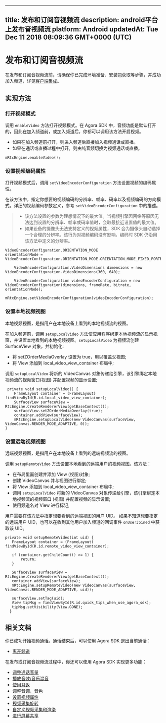 
---
title: 发布和订阅音视频流
description: android平台上发布音视频流
platform: Android
updatedAt: Tue Dec 11 2018 08:09:36 GMT+0000 (UTC)
---
# 发布和订阅音视频流
在发布和订阅音视频流前，请确保你已完成环境准备、安装包获取等步骤，并成功加入频道，详见[客户端集成](../../cn/Video/android_video.md)。

## 实现方法
### 打开视频模式
调用 `enableVideo` 方法打开视频模式。在 Agora SDK 中，音频功能是默认打开的，因此在加入频道前，或加入频道后，你都可以调用该方法开启视频。

-   如果在加入频道前打开，则进入频道后直接加入视频通话或直播。
-   如果在通话或直播过程中打开，则由纯音频切换为视频通话或直播。


```
mRtcEngine.enableVideo();
```

### 设置视频编码属性
打开视频模式后，调用 `setVideoEncoderConfiguration` 方法设置视频的编码属性。

在该方法中，指定你想要的视频编码的分辨率、帧率、码率以及视频编码的方向模式。详细的视频编码参数定义，参考 `setVideoEncoderConfiguration` 中的描述。

> -   该方法设置的参数为理想情况下的最大值。当视频引擎因网络等原因无法达到设置的分辨率、帧率或码率值时，会取最接近设置值的最大值。
> -   如果设备的摄像头无法支持定义的视频属性，SDK 会为摄像头自动选择一个合理的分辨率。该行为对视频编码没有影响，编码时 SDK 仍沿用该方法中定义的分辨率。


```
VideoEncoderConfiguration.ORIENTATION_MODE
orientationMode =
VideoEncoderConfiguration.ORIENTATION_MODE.ORIENTATION_MODE_FIXED_PORTRAIT;

    VideoEncoderConfiguration.VideoDimensions dimensions = new VideoEncoderConfiguration.VideoDimensions(360, 640);

    VideoEncoderConfiguration videoEncoderConfiguration = new VideoEncoderConfiguration(dimensions, frameRate, bitrate, orientationMode);

mRtcEngine.setVideoEncoderConfiguration(videoEncoderConfiguration);
```

### 设置本地视频视图
本地视频视图，是指用户在本地设备上看到的本地视频流的视图。

在加入频道前，调用 `setupLocalVideo` 方法使应用程序绑定本地视频流的显示视窗，并设置本地看到的本地视频视图。`setupLocalVideo` 为视频流创建 SurfaceView 对象，并初始化:

-   将 setZOrderMediaOverlay 设置为 true，用以覆盖父视图;
-   将 View 添加到 local_video_view_container 布局中;

调用 `setupLocalVideo` 将新的 VideoCanvas 对象传递给引擎，该引擎绑定本地视频流的视频窗口\(视图\) 并配置视频的显示设置;


```
 private void setupLocalVideo() {
    FrameLayout container = (FrameLayout) findViewById(R.id.local_video_view_container);
    SurfaceView surfaceView = RtcEngine.CreateRendererView(getBaseContext());
    surfaceView.setZOrderMediaOverlay(true);
    container.addView(surfaceView);
    mRtcEngine.setupLocalVideo(new VideoCanvas(surfaceView, VideoCanvas.RENDER_MODE_ADAPTIVE, 0));
}
```

### 设置远端视频视图
远端视频视图，是指用户在本地设备上看到的远端视频流的视图。

调用 `setupRemoteVideo` 方法设置本地看到的远端用户的视频视图。该方法：

-   在布局里面创建并添加 View (视图)对象;
-   创建 VideoCanvas 并与视图进行绑定;
-   将 View 添加到 local_video_view_container 布局中;
-   调用 `setupLocalVideo` 将新的 VideoCanvas 对象传递给引擎，该引擎绑定本地视频流的视频窗口 (视图) 并配置视频的显示设置;
-   使用频道名对 View 进行标记;

用户需要在该方法中指定想要看到的远端视图的用户 UID。 如果不知道想要指定的远端用户 UID，也可以在收到其他用户加入频道的回调事件 `onUserJoined` 中获取该 UID。

```
private void setupRemoteVideo(int uid) {
   FrameLayout container = (FrameLayout) findViewById(R.id.remote_video_view_container);

   if (container.getChildCount() >= 1) {
       return;
   }

   SurfaceView surfaceView = RtcEngine.CreateRendererView(getBaseContext());
   container.addView(surfaceView);
   mRtcEngine.setupRemoteVideo(new VideoCanvas(surfaceView, VideoCanvas.RENDER_MODE_ADAPTIVE, uid));

   surfaceView.setTag(uid);
   View tipMsg = findViewById(R.id.quick_tips_when_use_agora_sdk);
   tipMsg.setVisibility(View.GONE);
  }
```

## 相关文档

你已成功开始视频通话。通话结束后，可以使用 Agora SDK 退出当前通话：
* [离开频道](../../cn/Video/leave_android.md)

在发布或订阅音视频流过程中，你还可以使用 Agora SDK 实现更多功能：
* [调整通话音量](../../cn/Video/volume_android.md)
* [播放音效/音乐混音](../../cn/Video/effect_mixing_android.md)
* [使用耳返](../../cn/Video/in-ear_android.md)
* [调整音调、音色](../../cn/Video/voice_effect_android.md)
* [设置视频属性](../../cn/Video/videoProfile_android.md)
* [视频采集旋转](../../cn/Video/rotation_guide_android.md)
* [自定义视频采集和渲染](../../cn/Video/custom_video_android.md)
* [进行屏幕共享](../../cn/Video/screensharing_android.md)
